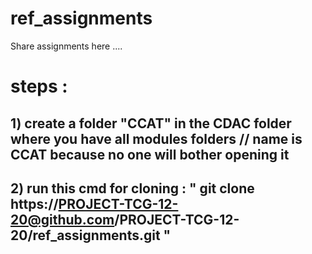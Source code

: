 # ref_assignments
Share assignments here ....

# steps :

## 1) create a folder "CCAT" in the CDAC folder where you have all modules folders // name is CCAT because no one will bother opening it

## 2) run this cmd for cloning : " git clone https://PROJECT-TCG-12-20@github.com/PROJECT-TCG-12-20/ref_assignments.git "


